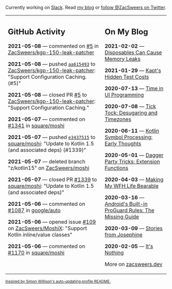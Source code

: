 Currently working on [Slack](https://slack.com/). Read [my blog](https://zacsweers.dev/) or [follow @ZacSweers on Twitter](https://twitter.com/ZacSweers).

<table><tr><td valign="top" width="60%">

## GitHub Activity
<!-- githubActivity starts -->
**2021-05-08** — commented on [#5](https://github.com/ZacSweers/kgp-150-leak-patcher/pull/5#issuecomment-835109306) in [ZacSweers/kgp-150-leak-patcher](https://api.github.com/repos/ZacSweers/kgp-150-leak-patcher)

**2021-05-08** — pushed [`aa615493`](https://github.com/ZacSweers/kgp-150-leak-patcher/commit/aa615493d661de0e2bca2d115621148709013886) to [ZacSweers/kgp-150-leak-patcher](https://api.github.com/repos/ZacSweers/kgp-150-leak-patcher): "Support Configuration Caching. (#5)"

**2021-05-08** — closed PR [#5](https://api.github.com/repos/ZacSweers/kgp-150-leak-patcher/pulls/5) to [ZacSweers/kgp-150-leak-patcher](https://api.github.com/repos/ZacSweers/kgp-150-leak-patcher): "Support Configuration Caching."

**2021-05-07** — commented on [#1341](https://github.com/square/moshi/issues/1341#issuecomment-834961224) in [square/moshi](https://api.github.com/repos/square/moshi)

**2021-05-07** — pushed [`e3437515`](https://github.com/square/moshi/commit/e3437515933f0a3a7e38da53dbf4cdfe4245fc89) to [square/moshi](https://api.github.com/repos/square/moshi): "Update to Kotlin 1.5 (and associated deps) (#1339)"

**2021-05-07** — deleted branch "z/kotlin15" on [ZacSweers/moshi](https://api.github.com/repos/ZacSweers/moshi)

**2021-05-07** — closed PR [#1339](https://api.github.com/repos/square/moshi/pulls/1339) to [square/moshi](https://api.github.com/repos/square/moshi): "Update to Kotlin 1.5 (and associated deps)"

**2021-05-06** — commented on [#1087](https://github.com/google/auto/issues/1087#issuecomment-833972760) in [google/auto](https://api.github.com/repos/google/auto)

**2021-05-06** — opened issue [#109](https://api.github.com/repos/ZacSweers/MoshiX/issues/109) on [ZacSweers/MoshiX](https://api.github.com/repos/ZacSweers/MoshiX): "Support Kotlin inline/value classes"

**2021-05-06** — commented on [#1170](https://github.com/square/moshi/issues/1170#issuecomment-833914570) in [square/moshi](https://api.github.com/repos/square/moshi)
<!-- githubActivity ends -->
</td><td valign="top" width="40%">

## On My Blog
<!-- blog starts -->
**2021-02-02** — [Disposables Can Cause Memory Leaks](https://www.zacsweers.dev/disposables-can-cause-memory-leaks/)

**2021-01-29** — [Kapt's Hidden Test Costs](https://www.zacsweers.dev/kapts-hidden-test-costs/)

**2020-07-13** — [Time in UI Programming](https://www.zacsweers.dev/time-in-ui/)

**2020-07-08** — [Tick Tock: Desugaring and Timezones](https://www.zacsweers.dev/ticktock-desugaring-timezones/)

**2020-06-11** — [Kotlin Symbol Processing: Early Thoughts](https://www.zacsweers.dev/kotlin-symbol-processor-early-thoughts/)

**2020-05-01** — [Dagger Party Tricks: Extension Functions](https://www.zacsweers.dev/dagger-party-tricks-extension-functions/)

**2020-04-03** — [Making My WFH Life Bearable](https://www.zacsweers.dev/making-wfh-life-bearable/)

**2020-03-16** — [Android's Built-in ProGuard Rules: The Missing Guide](https://www.zacsweers.dev/android-proguard-rules/)

**2020-03-09** — [Stories from Josephine](https://www.zacsweers.dev/stories-from-josephine/)

**2020-02-05** — [It's Nothing](https://www.zacsweers.dev/its-nothing/)
<!-- blog ends -->
More on [zacsweers.dev](https://zacsweers.dev/)
</td></tr></table>

<sub><a href="https://simonwillison.net/2020/Jul/10/self-updating-profile-readme/">Inspired by Simon Willison's auto-updating profile README.</a></sub>